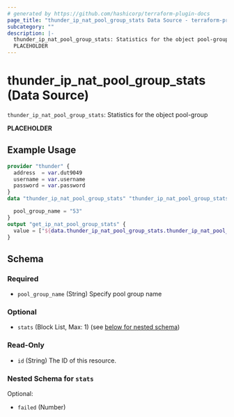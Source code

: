 ```yaml
---
# generated by https://github.com/hashicorp/terraform-plugin-docs
page_title: "thunder_ip_nat_pool_group_stats Data Source - terraform-provider-thunder"
subcategory: ""
description: |-
  thunder_ip_nat_pool_group_stats: Statistics for the object pool-group
  PLACEHOLDER
---
```


# thunder_ip_nat_pool_group_stats (Data Source)

`thunder_ip_nat_pool_group_stats`: Statistics for the object pool-group

__PLACEHOLDER__

## Example Usage

```terraform
provider "thunder" {
  address  = var.dut9049
  username = var.username
  password = var.password
}
data "thunder_ip_nat_pool_group_stats" "thunder_ip_nat_pool_group_stats" {

  pool_group_name = "53"
}
output "get_ip_nat_pool_group_stats" {
  value = ["${data.thunder_ip_nat_pool_group_stats.thunder_ip_nat_pool_group_stats}"]
}
```

<!-- schema generated by tfplugindocs -->
## Schema

### Required

- `pool_group_name` (String) Specify pool group name

### Optional

- `stats` (Block List, Max: 1) (see [below for nested schema](#nestedblock--stats))

### Read-Only

- `id` (String) The ID of this resource.

<a id="nestedblock--stats"></a>
### Nested Schema for `stats`

Optional:

- `failed` (Number)


